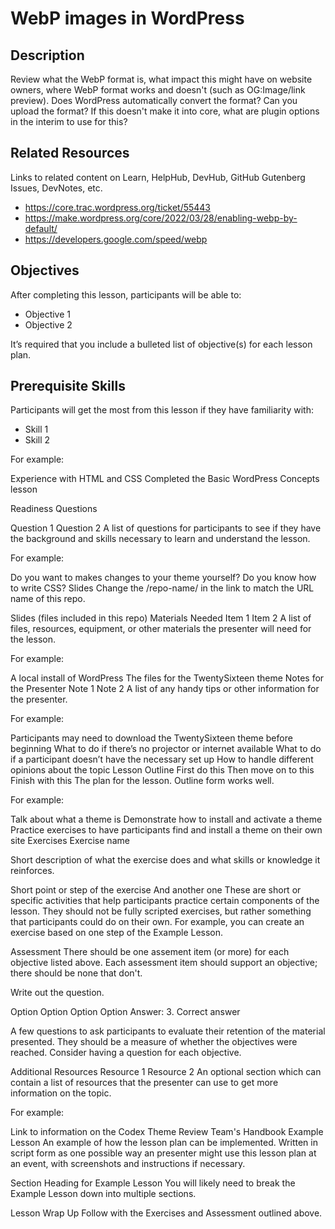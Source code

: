 # WebP images in WordPress

## Description

Review what the WebP format is, what impact this might have on website owners, where WebP format works and doesn't (such as OG:Image/link preview). Does WordPress automatically convert the format? Can you upload the format? If this doesn't make it into core, what are plugin options in the interim to use for this?

## Related Resources

Links to related content on Learn, HelpHub, DevHub, GitHub Gutenberg Issues, DevNotes, etc.

* <https://core.trac.wordpress.org/ticket/55443>
* <https://make.wordpress.org/core/2022/03/28/enabling-webp-by-default/>
* <https://developers.google.com/speed/webp>

## Objectives

After completing this lesson, participants will be able to:

* Objective 1
* Objective 2

It’s required that you include a bulleted list of objective(s) for each lesson plan.

## Prerequisite Skills

Participants will get the most from this lesson if they have familiarity with:

* Skill 1
* Skill 2

For example:

Experience with HTML and CSS
Completed the Basic WordPress Concepts lesson

Readiness Questions

Question 1
Question 2
A list of questions for participants to see if they have the background and skills necessary to learn and understand the lesson.

For example:

Do you want to makes changes to your theme yourself?
Do you know how to write CSS?
Slides
Change the /repo-name/ in the link to match the URL name of this repo.

Slides (files included in this repo)
Materials Needed
Item 1
Item 2
A list of files, resources, equipment, or other materials the presenter will need for the lesson.

For example:

A local install of WordPress
The files for the TwentySixteen theme
Notes for the Presenter
Note 1
Note 2
A list of any handy tips or other information for the presenter.

For example:

Participants may need to download the TwentySixteen theme before beginning
What to do if there’s no projector or internet available
What to do if a participant doesn’t have the necessary set up
How to handle different opinions about the topic
Lesson Outline
First do this
Then move on to this
Finish with this
The plan for the lesson. Outline form works well.

For example:

Talk about what a theme is
Demonstrate how to install and activate a theme
Practice exercises to have participants find and install a theme on their own site
Exercises
Exercise name

Short description of what the exercise does and what skills or knowledge it reinforces.

Short point or step of the exercise
And another one
These are short or specific activities that help participants practice certain components of the lesson. They should not be fully scripted exercises, but rather something that participants could do on their own. For example, you can create an exercise based on one step of the Example Lesson.

Assessment
There should be one assement item (or more) for each objective listed above. Each assessment item should support an objective; there should be none that don't.

Write out the question.

Option
Option
Option
Option
Answer: 3. Correct answer

A few questions to ask participants to evaluate their retention of the material presented. They should be a measure of whether the objectives were reached. Consider having a question for each objective.

Additional Resources
Resource 1
Resource 2
An optional section which can contain a list of resources that the presenter can use to get more information on the topic.

For example:

Link to information on the Codex
Theme Review Team's Handbook
Example Lesson
An example of how the lesson plan can be implemented. Written in script form as one possible way an presenter might use this lesson plan at an event, with screenshots and instructions if necessary.

Section Heading for Example Lesson
You will likely need to break the Example Lesson down into multiple sections.

Lesson Wrap Up
 Follow with the Exercises and Assessment outlined above.
